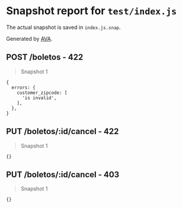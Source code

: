 # Snapshot report for `test/index.js`

The actual snapshot is saved in `index.js.snap`.

Generated by [AVA](https://avajs.dev).

## POST /boletos - 422

> Snapshot 1

    {
      errors: {
        customer_zipcode: [
          'is invalid',
        ],
      },
    }

## PUT /boletos/:id/cancel - 422

> Snapshot 1

    {}

## PUT /boletos/:id/cancel - 403

> Snapshot 1

    {}
